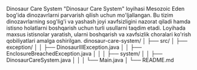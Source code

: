 Dinosaur Care System
"Dinosaur Care System" loyihasi Mesozoic Eden bog'ida dinozavrlarni parvarish qilish uchun mo'ljallangan. Bu tizim dinozavrlarning sog'lig'i va yashash joyi xavfsizligini nazorat qiladi hamda istisno holatlarni boshqarish uchun turli usullarni taqdim etadi. Loyihada maxsus istisnolar yaratish, ularni boshqarish va xavfsizlik choralari ko'rish qobiliyatlari amalga oshirilgan.
dinosaur-care-system/
│
├── src/
│   ├── exception/
│   │   ├── DinosaurIllException.java
│   │   ├── EnclosureBreachedException.java
│   │
│   ├── system/
│   │   ├── DinosaurCareSystem.java
│   │
│   └── Main.java
│
└── README.md
